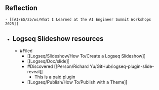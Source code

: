 ## Reflection
	- [[AI/ES/25/ws/What I Learned at the AI Engineer Summit Workshops 2025]]
- ## Logseq Slideshow resources
	- #Filed
		- [[Logseq/Slideshow/How To/Create a Logseq Slideshow]]
		- [[Logseq/Doc/slide]]
		- #Discovered [[Person/Richard Yu/GitHub/logseq-plugin-slide-reveal]]
			- This is a paid plugin
		- [[Logseq/Publish/How To/Publish with a Theme]]
